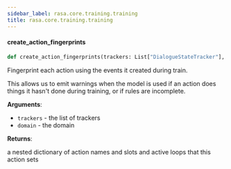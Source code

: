 ```yaml
---
sidebar_label: rasa.core.training.training
title: rasa.core.training.training
---
```

#### create\_action\_fingerprints

```python
def create_action_fingerprints(trackers: List["DialogueStateTracker"], domain: "Domain") -> Dict[Text, Dict[Text, List[Text]]]
```

Fingerprint each action using the events it created during train.

This allows us to emit warnings when the model is used
if an action does things it hasn&#x27;t done during training,
or if rules are incomplete.

**Arguments**:

- `trackers` - the list of trackers
- `domain` - the domain
  

**Returns**:

  a nested dictionary of action names and slots and active loops
  that this action sets

